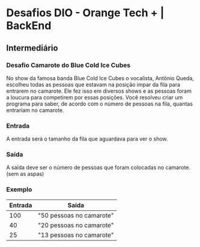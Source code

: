 # Desafios DIO - Orange Tech + | BackEnd

## Intermediário

### Desafio Camarote do Blue Cold Ice Cubes

No show da famosa banda Blue Cold Ice Cubes o vocalista, Antônio Queda, escolheu todas as pessoas que estavam na posição impar da fila para entrarem no camarote. Ele fez isso em diversos shows e as pessoas foram a loucura para competirem por essas posições. Você resolveu criar um programa para saber, de acordo com o número de pessoas na fila, quantas entrariam no camarote.

### Entrada

A entrada será o tamanho da fila que aguardava para ver o show.

### Saída

A saída deve ser o número de pessoas que foram colocadas no camarote. (sem as aspas)

### Exemplo

| Entrada | Saída                    |
| ------- | ------------------------ |
| 100     | "50 pessoas no camarote" |
| 40      | "20 pessoas no camarote" |
| 25      | "13 pessoas no camarote" |